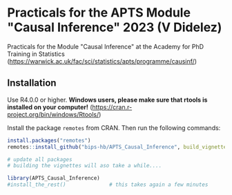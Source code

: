 # Practicals for the APTS Module "Causal Inference" 2023 (V Didelez)

Practicals for the Module "Causal Inference" at the Academy for PhD Training in Statistics (https://warwick.ac.uk/fac/sci/statistics/apts/programme/causinf/)

## Installation
Use R4.0.0 or higher. 
**Windows users, please make sure that rtools is installed on your computer!** 
(https://cran.r-project.org/bin/windows/Rtools/)

Install the package `remotes` from CRAN. Then run the following commands:

```R
install.packages("remotes")
remotes::install_github("bips-hb/APTS_Causal_Inference", build_vignettes = TRUE)

# update all packages 
# building the vignettes will aso take a while....

library(APTS_Causal_Inference)
#install_the_rest()              # this takes again a few minutes
```


